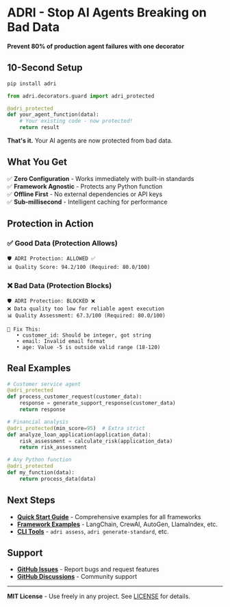 # ADRI - Stop AI Agents Breaking on Bad Data

**Prevent 80% of production agent failures with one decorator**

## 10-Second Setup

```bash
pip install adri
```

```python
from adri.decorators.guard import adri_protected

@adri_protected
def your_agent_function(data):
    # Your existing code - now protected!
    return result
```

**That's it.** Your AI agents are now protected from bad data.

## What You Get

✅ **Zero Configuration** - Works immediately with built-in standards  
✅ **Framework Agnostic** - Protects any Python function  
✅ **Offline First** - No external dependencies or API keys  
✅ **Sub-millisecond** - Intelligent caching for performance  

## Protection in Action

### ✅ Good Data (Protection Allows)
```
🛡️ ADRI Protection: ALLOWED ✅
📊 Quality Score: 94.2/100 (Required: 80.0/100)
```

### ❌ Bad Data (Protection Blocks)
```
🛡️ ADRI Protection: BLOCKED ❌
❌ Data quality too low for reliable agent execution
📊 Quality Assessment: 67.3/100 (Required: 80.0/100)

🔧 Fix This:
   • customer_id: Should be integer, got string
   • email: Invalid email format
   • age: Value -5 is outside valid range (18-120)
```

## Real Examples

```python
# Customer service agent
@adri_protected
def process_customer_request(customer_data):
    response = generate_support_response(customer_data)
    return response

# Financial analysis
@adri_protected(min_score=95)  # Extra strict
def analyze_loan_application(application_data):
    risk_assessment = calculate_risk(application_data)
    return risk_assessment

# Any Python function
@adri_protected
def my_function(data):
    return process_data(data)
```

## Next Steps

- **[Quick Start Guide](QUICK_START.md)** - Comprehensive examples for all frameworks
- **[Framework Examples](DETAILED_EXAMPLES.md)** - LangChain, CrewAI, AutoGen, LlamaIndex, etc.
- **[CLI Tools](QUICK_START.md#cli-tools)** - `adri assess`, `adri generate-standard`, etc.

## Support

- **[GitHub Issues](https://github.com/adri-standard/adri/issues)** - Report bugs and request features
- **[GitHub Discussions](https://github.com/adri-standard/adri/discussions)** - Community support

---

**MIT License** - Use freely in any project. See [LICENSE](LICENSE) for details.
